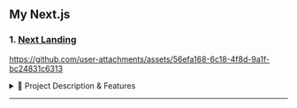 ## My Next.js

### 1. [Next Landing](https://github.com/lypsisrudiansyah/next-landing.git)

https://github.com/user-attachments/assets/56efa168-6c18-4f8d-9a1f-bc24831c6313

<details>
  <summary>📝 Project Description & Features</summary>

Content is built with **Next.js** using data from **Sanity.io** as the headless CMS (for portfolio and article data). The contact form submits to **[Resend.com](https://resend.com)** for email delivery.

### 🌟 Key Features

* 🌍 **Multi-language support**
  🇬🇧 English, 🇩🇪 German, 🇮🇹 Italian
  🔄 Easy language switching with persistent preferences
* 🎨 **Modern UI components** using **Radix UI**
* 💬 **Contact form** with email sending via **Resend**
* 💡 **Smooth animations** via **Framer Motion**
* 🎨 **Styled** using **Tailwind CSS**
* 📱 **Fully responsive design**
* ⚡ Built with **Next.js 15** and **React 19**

</details>

---
